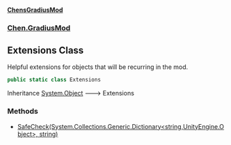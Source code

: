 
#### [ChensGradiusMod](./index 'index')

### [Chen.GradiusMod](./neHTXX+yFsk1RpXqjkv9zg 'Chen.GradiusMod')

## Extensions Class
Helpful extensions for objects that will be recurring in the mod.  
```csharp
public static class Extensions
```
Inheritance [System.Object](https://docs.microsoft.com/en-us/dotnet/api/System.Object 'System.Object') &#129106; Extensions  

### Methods
- [SafeCheck(System.Collections.Generic.Dictionary&lt;string,UnityEngine.Object&gt;, string)](./UcBLHVdDDZkETVaa0moaRw 'Chen.GradiusMod.Extensions.SafeCheck(System.Collections.Generic.Dictionary&lt;string,UnityEngine.Object&gt;, string)')
